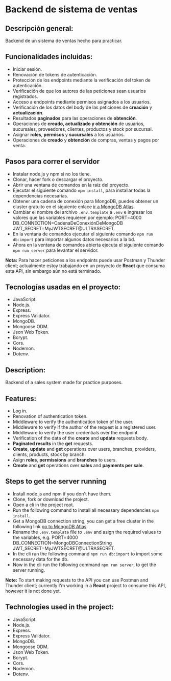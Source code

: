 # **Backend de sistema de ventas**

## **Descripción general:**

Backend de un sistema de ventas hecho para practicar.

## **Funcionalidades incluidas:**

* Iniciar sesión.
* Renovación de tokens de autenticación.
* Protección de los endpoints mediante la verificación del token de autenticación.
* Verificación de que los autores de las peticiones sean usuarios registrados.
* Acceso a endpoints mediante permisos asignados a los usuarios.
* Verificación de los datos del body de las peticiones de __creación__ y __actualización__.
* Resultados __paginados__ para las operaciones de __obtención__.
* Operaciones de __creado, actualizado y obtención__ de usuarios, sucursales, proveedores, clientes, productos y stock por sucursal.
* Asignar __roles__, __permisos__ y __sucursales__ a los usuarios.
* Operaciones de __creado__ y __obtención__ de compras, ventas y pagos por venta.

## **Pasos para correr el servidor**

* Instalar node.js y npm si no los tiene.
* Clonar, hacer fork o descargar el proyecto.
* Abrir una ventana de comandos en la raíz del proyecto.
* Ejecutar el siguiente comando ```npm install```, para installar todas la dependencias necesarias.
* Obtener una cadena de conexión para MongoDB, puedes obtener un cluster gratuito en el siguiente enlace [ir a MongoDB Atlas](https://www.mongodb.com/cloud/atlas/register "MongoDB Atlas").
* Cambiar el nombre del archivo ```.env.template``` a ```.env``` e ingresar los valores que las variables requieren por ejemplo: PORT=4000 DB_CONNECTION=CadenaDeConexiónDeMongoDB JWT_SECRET=MyJWTSECRET@ULTRASECRET.
* En la ventana de comandos ejecutar el siguiente comando ```npm run db:import``` para importar algunos datos necesarios a la bd.
* Ahora en la ventana de comandos abierta ejecuta el siguiente comando ```npm run server``` para levantar el servidor.

**Nota:** Para hacer peticiones a los endpoints puede usar Postman y Thunder client; actualmente estoy trabajando en un proyecto de __React__ que consuma esta API, sin embargo aún no está terminado.

## **Tecnologías usadas en el proyecto:**

* JavaScript.
* Node.js.
* Express.
* Express Validator.
* MongoDB.
* Mongoose ODM.
* Json Web Token.
* Bcrypt.
* Cors.
* Nodemon.
* Dotenv.

## **Description:**

Backend of a sales system made for practice purposes.

## **Features:**

* Log in.
* Renovation of authentication token.
* Middleware to verify the authentication token of the user.
* Middleware to verify if the author of the request is a registered user.
* Middleware to verify the user credentials over the endpoint.
* Verification of the data of the __create__ and __update__ requests body.
* __Paginated results__ in the __get__ requests.
* __Create__, __update__ and __get__ operations over users, branches, providers, clients, products, stock by branch.
* Asign __roles__, __permissions__ and __branches__ to users.
* __Create__ and __get__ operations over __sales__ and __payments per sale__.

## **Steps to get the server running**

* Install node.js and npm if you don't have them.
* Clone, fork or download the project.
* Open a cli in the project root.
* Run the following command to install all necessary dependencies ```npm install```.
* Get a MongoDB connection string, you can get a free cluster in the following link [go to MongoDB Atlas](https://www.mongodb.com/cloud/atlas/register "MongoDB Atlas").
* Rename the ```.env.template``` file to ```.env``` and asign the required values to the variables, e.g. PORT=4000 DB_CONNECTION=MongoDBConnectionString JWT_SECRET=MyJWTSECRET@ULTRASECRET.
* In the cli run the following command ```npm run db:import``` to import some necessary data for the db.
* Now in the cli run the following command ```npm run server```, to get the server running.

**Note:** To start making requests to the API you can use Postman and Thunder client; currently I'm working in a __React__ project to consume this API, however it is not done yet.

## **Technologies used in the project:**

* JavaScript.
* Node.js.
* Express.
* Express Validator.
* MongoDB.
* Mongoose ODM.
* Json Web Token.
* Bcrypt.
* Cors.
* Nodemon.
* Dotenv.